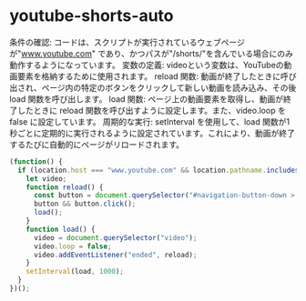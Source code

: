 # youtube-shorts-auto

条件の確認: コードは、スクリプトが実行されているウェブページが"www.youtube.com" であり、かつパスが"/shorts/"を含んでいる場合にのみ動作するようになっています。
変数の定義: videoという変数は、YouTubeの動画要素を格納するために使用されます。
reload 関数: 動画が終了したときに呼び出され、ページ内の特定のボタンをクリックして新しい動画を読み込み、その後 load 関数を呼び出します。
load 関数: ページ上の動画要素を取得し、動画が終了したときに reload 関数を呼び出すように設定します。また、video.loop を false に設定しています。
周期的な実行: setInterval を使用して、load 関数が1秒ごとに定期的に実行されるように設定されています。これにより、動画が終了するたびに自動的にページがリロードされます。
```js
(function() {
  if (location.host === "www.youtube.com" && location.pathname.includes("/shorts/")) {
    let video;
    function reload() {
      const button = document.querySelector("#navigation-button-down > ytd-button-renderer > yt-button-shape > button");
      button && button.click();
      load();
    }
    function load() {
      video = document.querySelector("video");
      video.loop = false;
      video.addEventListener("ended", reload);
    }
    setInterval(load, 1000);
  }
})();
```
